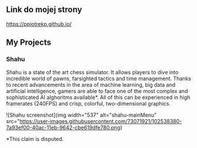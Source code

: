 ## Link do mojej strony
https://ppiotrekp.github.io/

## My Projects
### Shahu
Shahu is a state of the art chess simulator. It allows players to dive into incredible world of pawns, farsighted tactics and time management. Thanks to recent advancements in the area of machine learning, big data and artificial intelligence, gamers are able to face one of the most complex and sophisticated AI alghoritms available*. All of this can be experienced in high framerates (240FPS) and crisp, colorful, two-dimensional graphics.

![Shahu screenshot](img width="537" alt="shahu-mainMenu" src="https://user-images.githubusercontent.com/73071921/102538380-7a93ef00-40ac-11eb-9642-cbe619dfe780.png)


*This claim is disputed.


